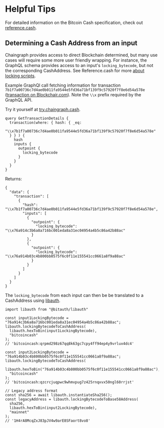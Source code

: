 # Helpful Tips

For detailed information on the Bitcoin Cash specification, check out [reference.cash](https://reference.cash/).

## Determining a Cash Address from an input

Chaingraph provides access to direct Blockchain determined, but many use cases will require some more user friendly wrapping. For instance, the GraphQL schema provides access to an input's `locking_bytecode`, but not the corresponding CashAddress. See Reference.cash for more [about locking scripts](https://reference.cash/protocol/blockchain/transaction/locking-script).

Example GraphQl call fetching information for transaction `7b1f7a00736c7d4ae0b011fa9544e5fd36a71bf139f9c57920f7f8e6d54a578e` ([transaction on Blockchair.com](https://blockchair.com/bitcoin-cash/transaction/7b1f7a00736c7d4ae0b011fa9544e5fd36a71bf139f9c57920f7f8e6d54a578e)). Note the `\\x` prefix required by the GraphQL API.

Try it yourself at [try.chaingraph.cash](https://try.chaingraph.cash/).

```
query GetTransactionDetails {
  transaction(where: { hash: { _eq:
  "\\x7b1f7a00736c7d4ae0b011fa9544e5fd36a71bf139f9c57920f7f8e6d54a578e"
  } } ) {
    hash
    inputs {
      outpoint {
        locking_bytecode
      }
    }
  }
}
```

Returns:

```
{
  "data": {
    "transaction": [
      {
        "hash": "\\x7b1f7a00736c7d4ae0b011fa9544e5fd36a71bf139f9c57920f7f8e6d54a578e",
        "inputs": [
          {
            "outpoint": {
              "locking_bytecode": "\\x76a914c3b6a8a716bc001eda8a31ec04954a4b5c86a42b88ac"
            }
          },
          {
            "outpoint": {
              "locking_bytecode": "\\x76a914b03c4b800bb0575f6c0f11e155541cc0661a8f9a88ac"
            }
          }
        ]
      }
    ]
  }
}
```

The `locking_bytecode` from each input can then be be translated to a CashAddress using [libauth](https://github.com/bitauth/libauth).

```
import libauth from "@bitauth/libauth"

const input1LockingBytecode = "76a914c3b6a8a716bc001eda8a31ec04954a4b5c86a42b88ac";
libauth.lockingBytecodeToCashAddress(
  libauth.hexToBin(input1LockingBytecode),
  "bitcoincash"
);
// 'bitcoincash:qrpmd298z67qq8k63gc7cpy4ff94ep4y9vrlux4dc4'

const input2LockingBytecode = "76a914b03c4b800bb0575f6c0f11e155541cc0661a8f9a88ac";
libauth.lockingBytecodeToCashAddress(
  libauth.hexToBin("76a914b03c4b800bb0575f6c0f11e155541cc0661a8f9a88ac"),
  "bitcoincash"
);
// 'bitcoincash:qzcrcjuqpwc9whmvpug7z425rnqxvx50ngl60rrjst'

// Legacy address format
const sha256 = await libauth.instantiateSha256();
const legacyAddress = libauth.lockingBytecodeToBase58Address(
  sha256,
  libauth.hexToBin(input2LockingBytecode),
  "mainnet"
);
// '1H4rA8McqZxJ83pJV4w9arE8SFaort8vo8'
```
